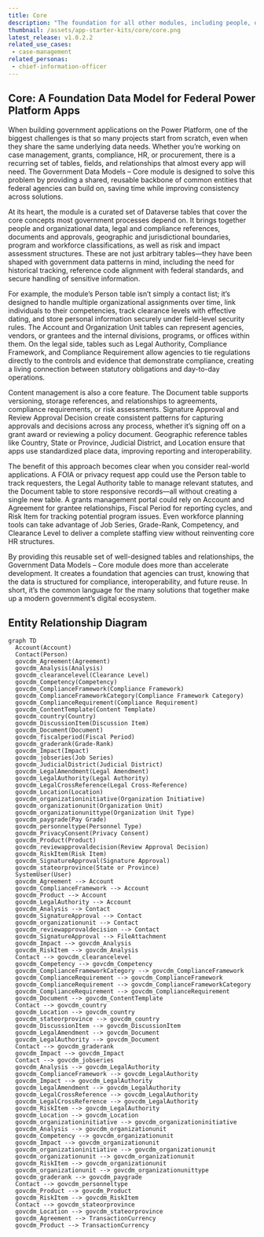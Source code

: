 ```yaml
---
title: Core
description: "The foundation for all other modules, including people, organizations, legal references, documents, approvals, geographic data, and more. It is designed to accelerate development and ensure consistency across government apps."
thumbnail: /assets/app-starter-kits/core/core.png
latest_release: v1.0.2.2
related_use_cases:
 - case-management
related_personas:
 - chief-information-officer
---
```


## Core: A Foundation Data Model for Federal Power Platform Apps

When building government applications on the Power Platform, one of the biggest challenges is that so many projects start from scratch, even when they share the same underlying data needs. Whether you’re working on case management, grants, compliance, HR, or procurement, there is a recurring set of tables, fields, and relationships that almost every app will need. The Government Data Models – Core module is designed to solve this problem by providing a shared, reusable backbone of common entities that federal agencies can build on, saving time while improving consistency across solutions.

At its heart, the module is a curated set of Dataverse tables that cover the core concepts most government processes depend on. It brings together people and organizational data, legal and compliance references, documents and approvals, geographic and jurisdictional boundaries, program and workforce classifications, as well as risk and impact assessment structures. These are not just arbitrary tables—they have been shaped with government data patterns in mind, including the need for historical tracking, reference code alignment with federal standards, and secure handling of sensitive information.

For example, the module’s Person table isn’t simply a contact list; it’s designed to handle multiple organizational assignments over time, link individuals to their competencies, track clearance levels with effective dating, and store personal information securely under field-level security rules. The Account and Organization Unit tables can represent agencies, vendors, or grantees and the internal divisions, programs, or offices within them. On the legal side, tables such as Legal Authority, Compliance Framework, and Compliance Requirement allow agencies to tie regulations directly to the controls and evidence that demonstrate compliance, creating a living connection between statutory obligations and day-to-day operations.

Content management is also a core feature. The Document table supports versioning, storage references, and relationships to agreements, compliance requirements, or risk assessments. Signature Approval and Review Approval Decision create consistent patterns for capturing approvals and decisions across any process, whether it’s signing off on a grant award or reviewing a policy document. Geographic reference tables like Country, State or Province, Judicial District, and Location ensure that apps use standardized place data, improving reporting and interoperability.

The benefit of this approach becomes clear when you consider real-world applications. A FOIA or privacy request app could use the Person table to track requesters, the Legal Authority table to manage relevant statutes, and the Document table to store responsive records—all without creating a single new table. A grants management portal could rely on Account and Agreement for grantee relationships, Fiscal Period for reporting cycles, and Risk Item for tracking potential program issues. Even workforce planning tools can take advantage of Job Series, Grade-Rank, Competency, and Clearance Level to deliver a complete staffing view without reinventing core HR structures.

By providing this reusable set of well-designed tables and relationships, the Government Data Models – Core module does more than accelerate development. It creates a foundation that agencies can trust, knowing that the data is structured for compliance, interoperability, and future reuse. In short, it’s the common language for the many solutions that together make up a modern government’s digital ecosystem.

## Entity Relationship Diagram

```mermaid
graph TD
  Account(Account)
  Contact(Person)
  govcdm_Agreement(Agreement)
  govcdm_Analysis(Analysis)
  govcdm_clearancelevel(Clearance Level)
  govcdm_Competency(Competency)
  govcdm_ComplianceFramework(Compliance Framework)
  govcdm_ComplianceFrameworkCategory(Compliance Framework Category)
  govcdm_ComplianceRequirement(Compliance Requirement)
  govcdm_ContentTemplate(Content Template)
  govcdm_country(Country)
  govcdm_DiscussionItem(Discussion Item)
  govcdm_Document(Document)
  govcdm_fiscalperiod(Fiscal Period)
  govcdm_graderank(Grade-Rank)
  govcdm_Impact(Impact)
  govcdm_jobseries(Job Series)
  govcdm_JudicialDistrict(Judicial District)
  govcdm_LegalAmendment(Legal Amendment)
  govcdm_LegalAuthority(Legal Authority)
  govcdm_LegalCrossReference(Legal Cross-Reference)
  govcdm_Location(Location)
  govcdm_organizationinitiative(Organization Initiative)
  govcdm_organizationunit(Organization Unit)
  govcdm_organizationunittype(Organization Unit Type)
  govcdm_paygrade(Pay Grade)
  govcdm_personneltype(Personnel Type)
  govcdm_PrivacyConsent(Privacy Consent)
  govcdm_Product(Product)
  govcdm_reviewapprovaldecision(Review Approval Decision)
  govcdm_RiskItem(Risk Item)
  govcdm_SignatureApproval(Signature Approval)
  govcdm_stateorprovince(State or Province)
  SystemUser(User)
  govcdm_Agreement --> Account
  govcdm_ComplianceFramework --> Account
  govcdm_Product --> Account
  govcdm_LegalAuthority --> Account
  govcdm_Analysis --> Contact
  govcdm_SignatureApproval --> Contact
  govcdm_organizationunit --> Contact
  govcdm_reviewapprovaldecision --> Contact
  govcdm_SignatureApproval --> FileAttachment
  govcdm_Impact --> govcdm_Analysis
  govcdm_RiskItem --> govcdm_Analysis
  Contact --> govcdm_clearancelevel
  govcdm_Competency --> govcdm_Competency
  govcdm_ComplianceFrameworkCategory --> govcdm_ComplianceFramework
  govcdm_ComplianceRequirement --> govcdm_ComplianceFramework
  govcdm_ComplianceRequirement --> govcdm_ComplianceFrameworkCategory
  govcdm_ComplianceRequirement --> govcdm_ComplianceRequirement
  govcdm_Document --> govcdm_ContentTemplate
  Contact --> govcdm_country
  govcdm_Location --> govcdm_country
  govcdm_stateorprovince --> govcdm_country
  govcdm_DiscussionItem --> govcdm_DiscussionItem
  govcdm_LegalAmendment --> govcdm_Document
  govcdm_LegalAuthority --> govcdm_Document
  Contact --> govcdm_graderank
  govcdm_Impact --> govcdm_Impact
  Contact --> govcdm_jobseries
  govcdm_Analysis --> govcdm_LegalAuthority
  govcdm_ComplianceFramework --> govcdm_LegalAuthority
  govcdm_Impact --> govcdm_LegalAuthority
  govcdm_LegalAmendment --> govcdm_LegalAuthority
  govcdm_LegalCrossReference --> govcdm_LegalAuthority
  govcdm_LegalCrossReference --> govcdm_LegalAuthority
  govcdm_RiskItem --> govcdm_LegalAuthority
  govcdm_Location --> govcdm_Location
  govcdm_organizationinitiative --> govcdm_organizationinitiative
  govcdm_Analysis --> govcdm_organizationunit
  govcdm_Competency --> govcdm_organizationunit
  govcdm_Impact --> govcdm_organizationunit
  govcdm_organizationinitiative --> govcdm_organizationunit
  govcdm_organizationunit --> govcdm_organizationunit
  govcdm_RiskItem --> govcdm_organizationunit
  govcdm_organizationunit --> govcdm_organizationunittype
  govcdm_graderank --> govcdm_paygrade
  Contact --> govcdm_personneltype
  govcdm_Product --> govcdm_Product
  govcdm_RiskItem --> govcdm_RiskItem
  Contact --> govcdm_stateorprovince
  govcdm_Location --> govcdm_stateorprovince
  govcdm_Agreement --> TransactionCurrency
  govcdm_Product --> TransactionCurrency
```

